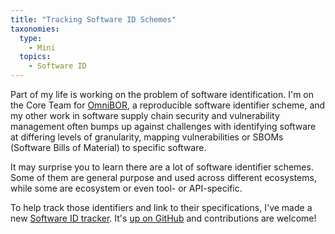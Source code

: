 ```yaml
---
title: "Tracking Software ID Schemes"
taxonomies:
  type:
    - Mini
  topics:
    - Software ID
---
```


Part of my life is working on the problem of software identification. I'm on
the Core Team for [OmniBOR], a reproducible software identifier scheme, and my
other work in software supply chain security and vulnerability management often
bumps up against challenges with identifying software at differing levels of
granularity, mapping vulnerabilities or SBOMs (Software Bills of Material) to
specific software.

It may surprise you to learn there are a lot of software identifier schemes.
Some of them are general purpose and used across different ecosystems, while
some are ecosystem or even tool- or API-specific.

To help track those identifiers and link to their specifications, I've made a
new [Software ID tracker][tracker]. It's [up on GitHub][github] and
contributions are welcome!

[OmniBOR]: https://omnibor.io/
[tracker]: https://www.alilleybrinker.com/softwareids/
[github]: https://github.com/alilleybrinker/softwareids
